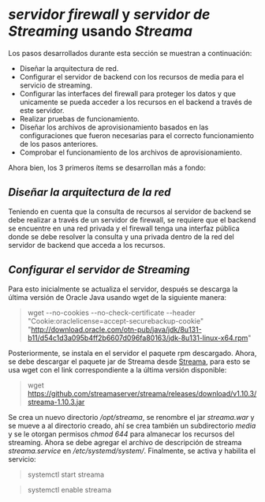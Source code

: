 # _**servidor firewall**_ y _**servidor de Streaming**_ usando _Streama_

Los pasos desarrollados durante esta sección se muestran a continuación:

- Diseñar la arquitectura de red.
- Configurar el servidor de backend con los recursos de media para el servicio de streaming.
- Configurar las interfaces del firewall para proteger los datos y que unicamente se pueda acceder a los recursos en el backend a través de este servidor.
- Realizar pruebas de funcionamiento.
- Diseñar los archivos de aprovisionamiento basados en las configuraciones que fueron necesarias para el correcto funcionamiento de los pasos anteriores.
- Comprobar el funcionamiento de los archivos de aprovisionamiento.

Ahora bien, los 3 primeros ítems se desarrollan más a fondo:

## _**Diseñar la arquitectura de la red**_

Teniendo en cuenta que la consulta de recursos al servidor de backend se debe realizar a través de un servidor de firewall, se requiere que el backend se encuentre en una red privada y el firewall tenga una interfaz pública donde se debe resolver la consulta y una privada dentro de la red del servidor de backend que acceda a los recursos.

## _**Configurar el servidor de Streaming**_

Para esto inicialmente se actualiza el servidor, después se descarga la última versión de Oracle Java usando wget de la siguiente manera:

>wget --no-cookies --no-check-certificate --header "Cookie:oraclelicense=accept-securebackup-cookie" "http://download.oracle.com/otn-pub/java/jdk/8u131-b11/d54c1d3a095b4ff2b6607d096fa80163/jdk-8u131-linux-x64.rpm"

Posteriormente, se instala en el servidor el paquete rpm descargado. Ahora, se debe descargar el paquete jar de Streama desde [Streama](https://github.com/streamaserver/streama/releases), para esto se usa wget con el link correspondiente a la última versión disponible:

>wget https://github.com/streamaserver/streama/releases/download/v1.10.3/streama-1.10.3.jar

Se crea un nuevo directorio _/opt/streama_, se renombre el jar _streama.war_ y se mueve a al directorio creado, ahí se crea también un subdirectorio _media_ y se le otorgan permisos _chmod 644_ para almanecar los recursos del streaming. Ahora se debe agregar el archivo de descripción de streama _streama.service_ en _/etc/systemd/system/_. Finalmente, se activa y habilita el servicio:

>systemctl start streama

>systemctl enable streama
